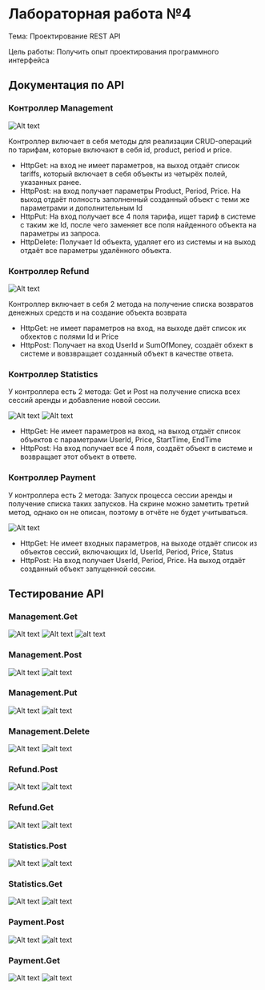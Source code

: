 # Лабораторная работа №4

Тема: Проектирование REST API

Цель работы: Получить опыт проектирования программного интерфейса


## Документация по API

### Контроллер Management

![Alt text](../pictures/management.png)

Контроллер включает в себя методы для реализации CRUD-операций по тарифам, которые включают в себя id, product, period и price.

- HttpGet: на вход не имеет параметров, на выход отдаёт список tariffs, который включает в себя объекты из четырёх полей, указанных ранее.
- HttpPost: на вход получает параметры Product, Period, Price. На выход отдаёт полность заполненный созданный объект с теми же параметрами и дополнительным Id
- HttpPut: На вход получает все 4 поля тарифа, ищет тариф в системе с таким же Id, после чего заменяет все поля найденного объекта на параметры из запроса.
- HttpDelete: Получает Id объекта, удаляет его из системы и на выход отдаёт все параметры удалённого объекта.

### Контроллер Refund

![Alt text](../pictures/refund.png)

Контроллер включает в себя 2 метода на получение списка возвратов денежных средств и на создание объекта возврата

- HttpGet: не имеет параметров на вход, на выходе даёт список их обхектов с полями Id и Price
- HttpPost: Получает на вход UserId и SumOfMoney, создаёт обхект в системе и вовзвращает созданный объект в качестве ответа.

### Контроллер Statistics

У контроллера есть 2 метода: Get и Post на получение списка всех сессий аренды и добавление новой сессии.

![Alt text](../pictures/Statistics1.png)
![Alt text](../pictures/Statistics2.png)

- HttpGet: Не имеет параметров на вход, на выход отдаёт список объектов с параметрами UserId, Price, StartTime, EndTime
- HttpPost: На вход получает все 4 поля, создаёт объект в системе и возвращает этот объект в ответе.

### Контроллер Payment

У контроллера есть 2 метода: Запуск процесса сессии аренды и получение списка таких запусков. На скрине можно заметить третий метод, однако он не описан, поэтому в отчёте не будет учитываться.

![Alt text](../pictures/Payment.png)

- HttpGet: Не имеет входных параметров, на выходе отдаёт список из объектов сессий, включающих Id, UserId, Period, Price, Status
- HttpPost: На вход получает UserId, Period, Price. На выход отдаёт созданный объект запущенной сессии.


## Тестирование API

### Management.Get

![Alt text](../pictures/manag_get_body.png)
![Alt text](../pictures/manag_get_head.png)
![alt text](../pictures/manag_get_test.png)

### Management.Post

![Alt text](../pictures/manag_post.png)
![alt text](../pictures/manag_post_test.png)

### Management.Put

![Alt text](../pictures/manag_put.png)
![alt text](../pictures/manag_put_test.png)

### Management.Delete

![Alt text](../pictures/manag_delete.png)
![alt text](../pictures/manag_delete_test.png)


### Refund.Post

![Alt text](../pictures/refund_post.png)
![alt text](../pictures/ref_post_test.png)

### Refund.Get

![Alt text](../pictures/refund_get.png)
![alt text](../pictures/refund_get_test.png)

### Statistics.Post

![Alt text](../pictures/stat_post.png)
![alt text](../pictures/stat_post_test.png)

### Statistics.Get

![Alt text](../pictures/stat_get.png)
![alt text](../pictures/stat_get_test.png)

### Payment.Post

![Alt text](../pictures/pay_post.png)
![alt text](../pictures/pay_post_test.png)

### Payment.Get

![Alt text](../pictures/pay_get.png)
![alt text](../pictures/pay_get_test.png)